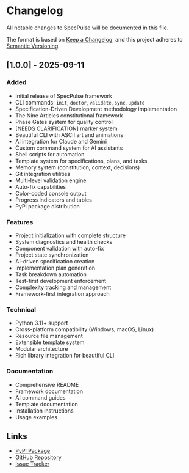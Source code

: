 # Changelog

All notable changes to SpecPulse will be documented in this file.

The format is based on [Keep a Changelog](https://keepachangelog.com/en/1.0.0/),
and this project adheres to [Semantic Versioning](https://semver.org/spec/v2.0.0.html).

## [1.0.0] - 2025-09-11

### Added
- Initial release of SpecPulse framework
- CLI commands: `init`, `doctor`, `validate`, `sync`, `update`
- Specification-Driven Development methodology implementation
- The Nine Articles constitutional framework
- Phase Gates system for quality control
- [NEEDS CLARIFICATION] marker system
- Beautiful CLI with ASCII art and animations
- AI integration for Claude and Gemini
- Custom command system for AI assistants
- Shell scripts for automation
- Template system for specifications, plans, and tasks
- Memory system (constitution, context, decisions)
- Git integration utilities
- Multi-level validation engine
- Auto-fix capabilities
- Color-coded console output
- Progress indicators and tables
- PyPI package distribution

### Features
- Project initialization with complete structure
- System diagnostics and health checks
- Component validation with auto-fix
- Project state synchronization
- AI-driven specification creation
- Implementation plan generation
- Task breakdown automation
- Test-first development enforcement
- Complexity tracking and management
- Framework-first integration approach

### Technical
- Python 3.11+ support
- Cross-platform compatibility (Windows, macOS, Linux)
- Resource file management
- Extensible template system
- Modular architecture
- Rich library integration for beautiful CLI

### Documentation
- Comprehensive README
- Framework documentation
- AI command guides
- Template documentation
- Installation instructions
- Usage examples

## Links
- [PyPI Package](https://pypi.org/project/specpulse/)
- [GitHub Repository](https://github.com/specpulse)
- [Issue Tracker](https://github.com/specpulse/specpulse/issues)